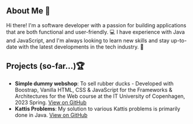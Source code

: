 ## About Me 🙋‍

Hi there! I'm a software developer with a passion for building applications that are both functional and user-friendly. 💻 I have experience with Java and JavaScript, and I'm always looking to learn new skills and stay up-to-date with the latest developments in the tech industry. 🚀

## Projects (so-far...)🏆

- **Simple dummy webshop**: To sell rubber ducks - Developed with Boostrap, Vanilla HTML, CSS & JavaScript for the Frameworks & Architectures for the Web course at the IT University of Copenhagen, 2023 Spring. [View on GitHub](https://github.com/mackneupart/Frameworks_MiniProject_1)
- **Kattis Problems**: My solution to various Kattis problems is primarily done in Java. [View on GitHub](https://github.com/C-Vilen/Kattis_Problems)

